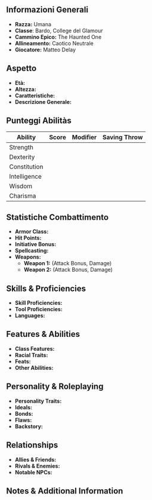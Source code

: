## Informazioni Generali
- **Razza:** Umana
- **Classe**: Bardo, College del Glamour
- **Cammino Epico:** The Haunted One
- **Allineamento:** Caotico Neutrale
- **Giocatore:** Matteo Delay

## Aspetto
- **Età:** 
- **Altezza:** 
- **Caratteristiche:** 
- **Descrizione Generale:** 

## Punteggi Abilitàs
| Ability      | Score | Modifier | Saving Throw |
| ------------ | ----: | -------: | ------------ |
| Strength     |       |          |              |
| Dexterity    |       |          |              |
| Constitution |       |          |              |
| Intelligence |       |          |              |
| Wisdom       |       |          |              |
| Charisma     |       |          |              |

## Statistiche Combattimento
- **Armor Class:** 
- **Hit Points:** 
- **Initiative Bonus:** 
- **Spellcasting:** 
- **Weapons:**
  - **Weapon 1:** (Attack Bonus, Damage)
  - **Weapon 2:** (Attack Bonus, Damage)

## Skills & Proficiencies
- **Skill Proficiencies:** 
- **Tool Proficiencies:** 
- **Languages:** 

## Features & Abilities
- **Class Features:** 
- **Racial Traits:** 
- **Feats:** 
- **Other Abilities:** 

## Personality & Roleplaying
- **Personality Traits:** 
- **Ideals:** 
- **Bonds:** 
- **Flaws:** 
- **Backstory:** 

## Relationships
- **Allies & Friends:** 
- **Rivals & Enemies:** 
- **Notable NPCs:** 

## Notes & Additional Information
